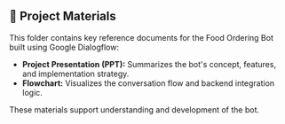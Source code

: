 
## 📁 Project Materials

This folder contains key reference documents for the Food Ordering Bot built using Google Dialogflow:

- **Project Presentation (PPT):** Summarizes the bot's concept, features, and implementation strategy.
- **Flowchart:** Visualizes the conversation flow and backend integration logic.

These materials support understanding and development of the bot.

